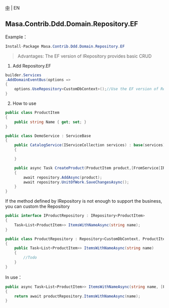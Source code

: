 [中](README.zh-CN.md) | EN

## Masa.Contrib.Ddd.Domain.Repository.EF

Example：

```c#
Install-Package Masa.Contrib.Ddd.Domain.Repository.EF
```

> Advantages: The EF version of IRepository provides basic CRUD

1. Add Repository.EF

```c#
builder.Services
.AddDomainEventBus(options =>
{
    options.UseRepository<CustomDbContext>();//Use the EF version of Repository to achieve
}
```

2. How to use

```C#
public class ProductItem
{
    public string Name { get; set; }
}

public class DemoService : ServiceBase
{
    public CatalogService(IServiceCollection services) : base(services)
    {

    }

    public async Task CreateProduct(ProductItem product,[FromService]IRepository<Aggregate.Payment> repository)
    {
        await repository.AddAsync(product);
        await repository.UnitOfWork.SaveChangesAsync();
    }
}
```

If the method defined by IRepository is not enough to support the business, you can custom the Repository

```C#
public interface IProductRepository : IRepository<ProductItem>
{
    Task<List<ProductItem>> ItemsWithNameAsync(string name);
}

public class ProductRepository : Repository<CustomDbContext, ProductItem>, IProductRepository
{
    public Task<List<ProductItem>> ItemsWithNameAsync(string name)
    {
        //Todo
    }
}
```

In use：

```C#
public async Task<List<ProductItem>> ItemsWithNameAsync(string name, [FromService] IProductRepository productRepository)
{
    return await productRepository.ItemsWithNameAsync(name);
}
```

